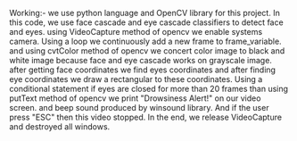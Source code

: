 Working:-
we use python language and OpenCV library for this project. In this code, we use face cascade and eye cascade classifiers to detect face and eyes. using VideoCapture method of opencv we enable systems camera. Using a loop we continuously add a new frame to frame_variable. and using cvtColor method of opencv we concert color image to black and white image because face and eye cascade works on grayscale image. after getting face coordinates we find eyes coordinates and after finding eye coordinates we draw a rectangular to these coordinates. Using a conditional statement if eyes are closed for more than 20 frames than using putText method of opencv we print "Drowsiness Alert!" on our video screen. and beep sound produced by winsound library. And if the user press "ESC" then this video stopped. In the end, we release VideoCapture and destroyed all windows.
